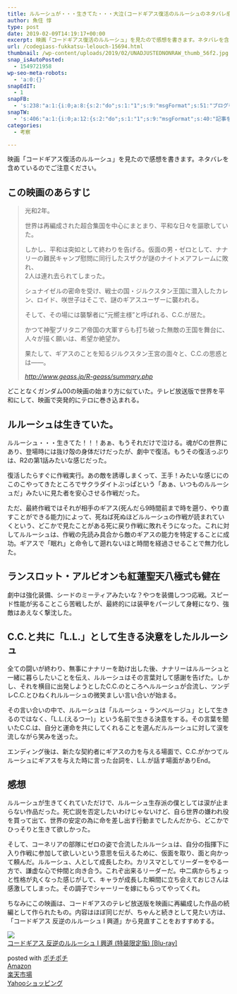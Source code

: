 ```yaml
---
title: ルルーシュが・・・生きてた・・・大泣(コードギアス復活のルルーシュのネタバレ感想)
author: 魚住 惇
type: post
date: 2019-02-09T14:19:17+00:00
excerpt: 映画「コードギアス復活のルルーシュ」を見たので感想を書きます。ネタバレを含めているのでご注意ください。
url: /codegiass-fukkatsu-lelouch-15694.html
thumbnail: /wp-content/uploads/2019/02/UNADJUSTEDNONRAW_thumb_56f2.jpg
snap_isAutoPosted:
  - 1549721958
wp-seo-meta-robots:
  - 'a:0:{}'
snapEdIT:
  - 1
snapFB:
  - 's:238:"a:1:{i:0;a:8:{s:2:"do";s:1:"1";s:9:"msgFormat";s:51:"ブログを更新しました！%TITLE% %SITENAME%";s:8:"postType";s:1:"A";s:9:"isAutoImg";s:1:"A";s:8:"imgToUse";s:0:"";s:9:"isAutoURL";s:1:"A";s:8:"urlToUse";s:0:"";s:4:"doFB";i:0;}}";'
snapTW:
  - 's:406:"a:1:{i:0;a:12:{s:2:"do";s:1:"1";s:9:"msgFormat";s:40:"記事を書きました: %TITLE%  %URL%";s:8:"attchImg";s:1:"1";s:9:"isAutoImg";s:1:"A";s:8:"imgToUse";s:0:"";s:9:"isAutoURL";s:1:"A";s:8:"urlToUse";s:0:"";s:4:"doTW";i:0;s:8:"isPosted";s:1:"1";s:4:"pgID";s:19:"1094239521321799680";s:7:"postURL";s:56:"https://twitter.com/jun3010me/status/1094239521321799680";s:5:"pDate";s:19:"2019-02-09 14:20:06";}}";'
categories:
  - 考察

---
```

映画「コードギアス復活のルルーシュ」を見たので感想を書きます。ネタバレを含めているのでご注意ください。

## この映画のあらすじ

<blockquote class="wp-block-quote">
  <p>
    光和2年。
  </p>
  <p>
    世界は再編成された超合集国を中心にまとまり、平和な日々を謳歌していた。
  </p>
  <p>
    しかし、平和は突如として終わりを告げる。仮面の男・ゼロとして、ナナリーの難民キャンプ慰問に同行したスザクが謎のナイトメアフレームに敗れ、<br />2人は連れ去られてしまった。
  </p>
  <p>
    シュナイゼルの密命を受け、戦士の国・ジルクスタン王国に潜入したカレン、ロイド、咲世子はそこで、謎のギアスユーザーに襲われる。
  </p>
  <p>
    そして、その場には襲撃者に“元嚮主様”と呼ばれる、C.C.が居た。
  </p>
  <p>
    かつて神聖ブリタニア帝国の大軍すらも打ち破った無敵の王国を舞台に、人々が描く願いは、希望か絶望か。
  </p>
  <p>
    果たして、ギアスのことを知るジルクスタン王宮の面々と、C.C.の思惑とは——。
  </p>
  
  <cite>http://www.geass.jp/R-geass/summary.php</cite>
</blockquote>

どことなくガンダム00の映画の始まり方に似ていた。テレビ放送版で世界を平和にして、映画で突発的にテロに巻き込まれる。

## ルルーシュは生きていた。

ルルーシュ・・・生きてた！！！あぁ、もうそれだけで泣ける。魂がCの世界にあり、登場時には抜け殻の身体だけだったが、劇中で復活。もうその復活っぷりは、R2の第1話みたいな感じだった。

復活したらすぐに作戦実行。あの敵を誘導しまくって、王手！みたいな感じにのこのこやってきたところでサクラダイトぶっぱという「あぁ、いつものルルーシュだ」みたいに見た者を安心させる作戦だった。

ただ、最終作戦ではそれが相手のギアス(死んだら9時間前まで時を遡り、やり直すことができる能力)によって、死ねば死ぬほどルルーシュの作戦が読まれていくという、どこかで見たことがある死に戻り作戦に敗れそうになった。これに対してルルーシュは、作戦の先読み具合から敵のギアスの能力を特定することに成功。ギアスで「眠れ」と命令して遡れないほと時間を経過させることで無力化した。

## ランスロット・アルビオンも紅蓮聖天八極式も健在

劇中は強化装備、シードのミーティアみたいな？やつを装備しつつ応戦。スピード性能が劣ることこら苦戦したが、最終的には装甲をパージして身軽になり、強敵はあえなく撃沈した。

## C.C.と共に「L.L.」として生きる決意をしたルルーシュ

全ての闘いが終わり、無事にナナリーを助け出した後、ナナリーはルルーシュと一緒に暮らしたいことを伝え、ルルーシュはその言葉対して感謝を告げた。しかし、それを横目に出発しようとしたC.C.のところへルルーシュが合流し、ツンデレC.C.とひねくれルルーシュの微笑ましい言い合いが始まる。

その言い合いの中で、ルルーシュは「ルルーシュ・ランペルージュ」として生きるのではなく、「L.L.(えるつー)」という名前で生きる決意をする。その言葉を聞いたC.C.は、自分と運命を共にしてくれることを選んだルルーシュに対して涙を流しながら笑みを送った。

エンディング後は、新たな契約者にギアスの力を与える場面で、C.C.がかつてルルーシュにギアスを与えた時に言った台詞を、L.L.が話す場面がありEnd。

## 感想

ルルーシュが生きてくれていただけで、ルルーシュ生存派の僕としては涙が止まらない作品だった。死亡説を否定したいわけじゃないけど、自ら世界の嫌われ役を買って出て、世界の安定の為に命を差し出す行動までしたんだから、どこかでひっそりと生きて欲しかった。

そして、コーネリアの部隊にゼロの姿で合流したルルーシュは、自分の指揮下に入り作戦に参加して欲しいという意思を伝えるために、仮面を取り、面と向かって頼んだ。ルルーシュ、人として成長したわ。カリスマとしてリーダーをやる一方で、謙虚な心で仲間と向き合う。これぞ出来るリーダーだ。中二病からちょっと性格が丸くなった感じがして、キャラが成長した瞬間に立ち会えておじさんは感激してしまった。その調子でシャーリーを嫁にもらってやってくれ。

ちなみにこの映画は、コードギアスのテレビ放送版を映画に再編成した作品の続編として作られたもの。内容はほぼ同じだが、ちゃんと続きとして見たい方は、「コードギアス 反逆のルルーシュ I 興道」から見直すことをおすすめする。  


<div class="cstmreba">
  <div class="kaerebalink-box">
    <div class="kaerebalink-image">
      <a href="https://www.amazon.co.jp/%E3%82%B3%E3%83%BC%E3%83%89%E3%82%AE%E3%82%A2%E3%82%B9-%E5%8F%8D%E9%80%86%E3%81%AE%E3%83%AB%E3%83%AB%E3%83%BC%E3%82%B7%E3%83%A5-%E8%88%88%E9%81%93-%E7%89%B9%E8%A3%85%E9%99%90%E5%AE%9A%E7%89%88-Blu-ray/dp/B077X4SS1Q?SubscriptionId=AKIAIGGQ4QGQY6L2RH4A&#038;tag=jun3010me-22&#038;linkCode=xm2&#038;camp=2025&#038;creative=165953&#038;creativeASIN=B077X4SS1Q" target="_blank" ><img decoding="async" src="https://images-fe.ssl-images-amazon.com/images/I/61jjjOH2sxL._SL160_.jpg" style="border: none;" /></a>
    </div>
    <div class="kaerebalink-info">
      <div class="kaerebalink-name">
        <a href="https://www.amazon.co.jp/%E3%82%B3%E3%83%BC%E3%83%89%E3%82%AE%E3%82%A2%E3%82%B9-%E5%8F%8D%E9%80%86%E3%81%AE%E3%83%AB%E3%83%AB%E3%83%BC%E3%82%B7%E3%83%A5-%E8%88%88%E9%81%93-%E7%89%B9%E8%A3%85%E9%99%90%E5%AE%9A%E7%89%88-Blu-ray/dp/B077X4SS1Q?SubscriptionId=AKIAIGGQ4QGQY6L2RH4A&#038;tag=jun3010me-22&#038;linkCode=xm2&#038;camp=2025&#038;creative=165953&#038;creativeASIN=B077X4SS1Q" target="_blank" >コードギアス 反逆のルルーシュ I 興道 (特装限定版) [Blu-ray]</a></p>
        <div class="kaerebalink-powered-date">
          posted with <a href="http://jun3010.me/" rel="nofollow" target="_blank">ポチポチ</a>
        </div>
      </div>
      <div class="kaerebalink-link1">
        <div class="shoplinkamazon">
          <a href="https://www.amazon.co.jp/gp/search?keywords=&#038;tag=jun3010me-22" target="_blank" >Amazon</a>
        </div>
        <div class="shoplinkrakuten">
          <a href="https://hb.afl.rakuten.co.jp/hgc/10ef1d94.c90f9829.10ef1d95.53606a39/?pc=https%3A%2F%2Fsearch.rakuten.co.jp%2Fsearch%2Fmall%2F%2F-%2Ff.1-p.1-s.1-sf.0-st.A-v.2%3Fx%3D0%26scid%3Daf_ich_link_urltxt%26m%3Dhttp%3A%2F%2Fm.rakuten.co.jp%2F" target="_blank" >楽天市場</a>
        </div>
        <div class="shoplinkyahoo">
          <a href="https://ck.jp.ap.valuecommerce.com/servlet/referral?sid=3040825&#038;pid=884909937&#038;vc_url=http%3A%2F%2Fsearch.shopping.yahoo.co.jp%2Fsearch%3Fp%3D;vcptn=kaereba" target="_blank" >Yahooショッピング<img decoding="async" loading="lazy" src="//ad.jp.ap.valuecommerce.com/servlet/gifbanner?sid=3040825&#038;pid=884909937" height="1" width="1" border="0" /></a>
        </div>
      </div>
    </div>
    <div class="booklink-footer">
    </div>
  </div>
</div>